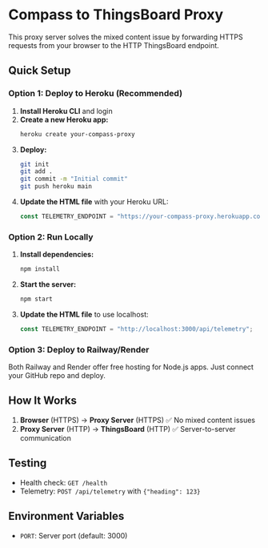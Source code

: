 # Compass to ThingsBoard Proxy

This proxy server solves the mixed content issue by forwarding HTTPS requests from your browser to the HTTP ThingsBoard endpoint.

## Quick Setup

### Option 1: Deploy to Heroku (Recommended)

1. **Install Heroku CLI** and login
2. **Create a new Heroku app:**
   ```bash
   heroku create your-compass-proxy
   ```
3. **Deploy:**
   ```bash
   git init
   git add .
   git commit -m "Initial commit"
   git push heroku main
   ```
4. **Update the HTML file** with your Heroku URL:
   ```javascript
   const TELEMETRY_ENDPOINT = "https://your-compass-proxy.herokuapp.com/api/telemetry";
   ```

### Option 2: Run Locally

1. **Install dependencies:**
   ```bash
   npm install
   ```

2. **Start the server:**
   ```bash
   npm start
   ```

3. **Update the HTML file** to use localhost:
   ```javascript
   const TELEMETRY_ENDPOINT = "http://localhost:3000/api/telemetry";
   ```

### Option 3: Deploy to Railway/Render

Both Railway and Render offer free hosting for Node.js apps. Just connect your GitHub repo and deploy.

## How It Works

1. **Browser** (HTTPS) → **Proxy Server** (HTTPS) ✅ No mixed content issues
2. **Proxy Server** (HTTP) → **ThingsBoard** (HTTP) ✅ Server-to-server communication

## Testing

- Health check: `GET /health`
- Telemetry: `POST /api/telemetry` with `{"heading": 123}`

## Environment Variables

- `PORT`: Server port (default: 3000)

